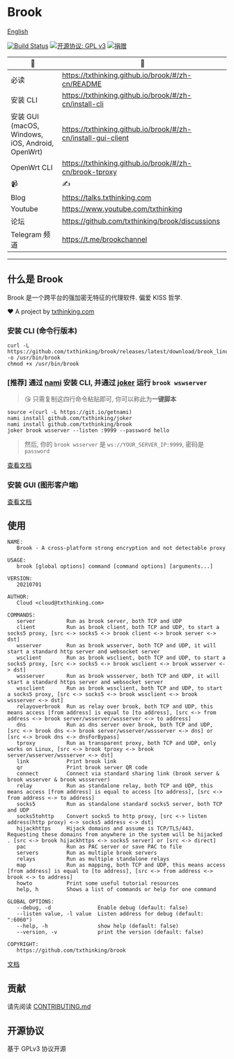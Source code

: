 # Brook

[English](README.md)

[![Build Status](https://travis-ci.org/txthinking/brook.svg?branch=master)](https://travis-ci.org/txthinking/brook)
[![开源协议: GPL v3](https://img.shields.io/badge/%E5%BC%80%E6%BA%90%E5%8D%8F%E8%AE%AE-GPL%20v3-blue.svg)](http://www.gnu.org/licenses/gpl-3.0)
[![捐赠](https://img.shields.io/badge/%E6%94%AF%E6%8C%81-%E6%8D%90%E8%B5%A0-ff69b4.svg)](https://github.com/sponsors/txthinking)

| 🌚 | 🌝 |
| --- | --- |
| 必读 | https://txthinking.github.io/brook/#/zh-cn/README |
| 安装 CLI | https://txthinking.github.io/brook/#/zh-cn/install-cli |
| 安装 GUI (macOS, Windows, iOS, Android, OpenWrt) | https://txthinking.github.io/brook/#/zh-cn/install-gui-client |
| OpenWrt CLI | https://txthinking.github.io/brook/#/zh-cn/brook-tproxy |
| 📹 | ✍️ |
| Blog | https://talks.txthinking.com |
| Youtube | https://www.youtube.com/txthinking |
| 论坛 | https://github.com/txthinking/brook/discussions |
| Telegram 频道 | https://t.me/brookchannel |

---

## 什么是 Brook

Brook 是一个跨平台的强加密无特征的代理软件. 偏爱 KISS 哲学.

❤️ A project by [txthinking.com](https://www.txthinking.com)

### 安装 CLI (命令行版本)

```
curl -L https://github.com/txthinking/brook/releases/latest/download/brook_linux_amd64 -o /usr/bin/brook
chmod +x /usr/bin/brook
```

### [推荐] 通过 [nami](https://github.com/txthinking/nami) 安装 CLI, 并通过 [joker](https://github.com/txthinking/joker) 运行 `brook wswserver`

> 😘 只需复制这四行命令粘贴即可, 你可以称此为**一键脚本**

```
source <(curl -L https://git.io/getnami)
nami install github.com/txthinking/joker
nami install github.com/txthinking/brook
joker brook wsserver --listen :9999 --password hello
```

> 然后, 你的 `brook wsserver` 是 `ws://YOUR_SERVER_IP:9999`, 密码是 `password`

[查看文档](https://txthinking.github.io/brook/#/zh-cn/install-cli)

### 安装 GUI (图形客户端)

[查看文档](https://txthinking.github.io/brook/#/zh-cn/install-gui-client)

## 使用

```
NAME:
   Brook - A cross-platform strong encryption and not detectable proxy

USAGE:
   brook [global options] command [command options] [arguments...]

VERSION:
   20210701

AUTHOR:
   Cloud <cloud@txthinking.com>

COMMANDS:
   server          Run as brook server, both TCP and UDP
   client          Run as brook client, both TCP and UDP, to start a socks5 proxy, [src <-> socks5 <-> brook client <-> brook server <-> dst]
   wsserver        Run as brook wsserver, both TCP and UDP, it will start a standard http server and websocket server
   wsclient        Run as brook wsclient, both TCP and UDP, to start a socks5 proxy, [src <-> socks5 <-> brook wsclient <-> brook wsserver <-> dst]
   wssserver       Run as brook wssserver, both TCP and UDP, it will start a standard https server and websocket server
   wssclient       Run as brook wssclient, both TCP and UDP, to start a socks5 proxy, [src <-> socks5 <-> brook wssclient <-> brook wssserver <-> dst]
   relayoverbrook  Run as relay over brook, both TCP and UDP, this means access [from address] is equal to [to address], [src <-> from address <-> brook server/wsserver/wssserver <-> to address]
   dns             Run as dns server over brook, both TCP and UDP, [src <-> brook dns <-> brook server/wsserver/wssserver <-> dns] or [src <-> brook dns <-> dnsForBypass]
   tproxy          Run as transparent proxy, both TCP and UDP, only works on Linux, [src <-> brook tproxy <-> brook server/wsserver/wssserver <-> dst]
   link            Print brook link
   qr              Print brook server QR code
   connect         Connect via standard sharing link (brook server & brook wsserver & brook wssserver)
   relay           Run as standalone relay, both TCP and UDP, this means access [from address] is equal to access [to address], [src <-> from address <-> to address]
   socks5          Run as standalone standard socks5 server, both TCP and UDP
   socks5tohttp    Convert socks5 to http proxy, [src <-> listen address(http proxy) <-> socks5 address <-> dst]
   hijackhttps     Hijack domains and assume is TCP/TLS/443. Requesting these domains from anywhere in the system will be hijacked . [src <-> brook hijackhttps <-> socks5 server] or [src <-> direct]
   pac             Run as PAC server or save PAC to file
   servers         Run as multiple brook servers
   relays          Run as multiple standalone relays
   map             Run as mapping, both TCP and UDP, this means access [from address] is equal to [to address], [src <-> from address <-> brook <-> to address]
   howto           Print some useful tutorial resources
   help, h         Shows a list of commands or help for one command

GLOBAL OPTIONS:
   --debug, -d               Enable debug (default: false)
   --listen value, -l value  Listen address for debug (default: ":6060")
   --help, -h                show help (default: false)
   --version, -v             print the version (default: false)

COPYRIGHT:
   https://github.com/txthinking/brook
```

[文档](https://txthinking.github.io/brook/#/zh-cn/)

## 贡献

请先阅读 [CONTRIBUTING.md](https://github.com/txthinking/brook/blob/master/.github/CONTRIBUTING.md)

## 开源协议

基于 GPLv3 协议开源
